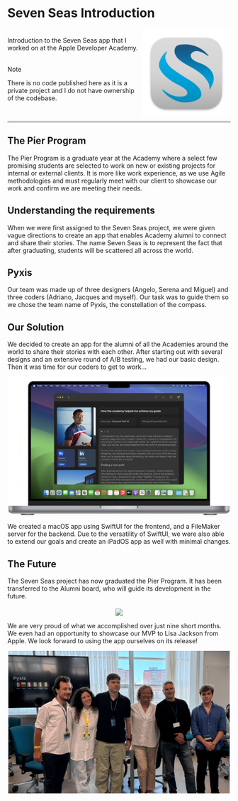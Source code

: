 # Seven Seas Introduction
<img src="./Resources/seven_seas_icon.png" width="200" align="right" />
<br>Introduction to the Seven Seas app that I worked on at the Apple Developer Academy. <br><br>

> [!NOTE]
> There is no code published here as it is a private project and I do not have ownership of the codebase. 

<br>
<hr>

## The Pier Program

The Pier Program is a graduate year at the Academy where a select few promising students are selected to work on new or existing projects for internal or external clients. It is more like work experience, as we use Agile methodologies and must regularly meet with our client to showcase our work and confirm we are meeting their needs. 

## Understanding the requirements

When we were first assigned to the Seven Seas project, we were given vague directions to create an app that enables Academy alumni to connect and share their stories. The name Seven Seas is to represent the fact that after graduating, students will be scattered all across the world. 

## Pyxis

Our team was made up of three designers (Angelo, Serena and Miguel) and three coders (Adriano, Jacques and myself). Our task was to guide them so we chose the team name of Pyxis, the constellation of the compass. 

## Our Solution

We decided to create an app for the alumni of all the Academies around the world to share their stories with each other. After starting out with several designs and an extensive round of A/B testing, we had our basic design. Then it was time for our coders to get to work... 

<p align="center">
<img src="./Resources/app_on_mac.png" width="500" />
</p>

We created a macOS app using SwiftUI for the frontend, and a FileMaker server for the backend. Due to the versatility of SwiftUI, we were also able to extend our goals and create an iPadOS app as well with minimal changes. 

## The Future

The Seven Seas project has now graduated the Pier Program. It has been transferred to the Alumni board, who will guide its development in the future. 

<p align="center">
<img src="./Resources/project_on_mac.png" width="500" align="middle" />
</p>

We are very proud of what we accomplished over just nine short months. We even had an opportunity to showcase our MVP to Lisa Jackson from Apple. We look forward to using the app ourselves on its release! 

<p align="center">
<img src="./Resources/lisajackson.png" width="500" align="middle" />
</p>
